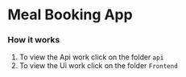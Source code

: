 # Meal Booking App

### How it works
1. To view the Api work click on the folder ``` api ```
2. To view the Ui work click on the folder ``` Frontend ```
